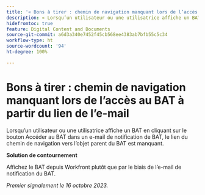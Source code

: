 ```yaml
---
title: '« Bons à tirer : chemin de navigation manquant lors de l’accès au BAT à partir du lien de l’e-mail »'
description: « Lorsqu’un utilisateur ou une utilisatrice affiche un BAT en cliquant sur le bouton Accéder au BAT dans un e-mail de notification du BAT, le lien du chemin de navigation vers l’objet parent du BAT est manquant. »
hidefromtoc: true
feature: Digital Content and Documents
source-git-commit: a6d3a340e7452f45cb568ee4383ab7bfb55c5c34
workflow-type: ht
source-wordcount: '94'
ht-degree: 100%

---
```



# Bons à tirer : chemin de navigation manquant lors de l’accès au BAT à partir du lien de l’e-mail

Lorsqu’un utilisateur ou une utilisatrice affiche un BAT en cliquant sur le bouton Accéder au BAT dans un e-mail de notification de BAT, le lien du chemin de navigation vers l’objet parent du BAT est manquant.

**Solution de contournement**

Affichez le BAT depuis Workfront plutôt que par le biais de l’e-mail de notification du BAT.

_Premier signalement le 16 octobre 2023._
